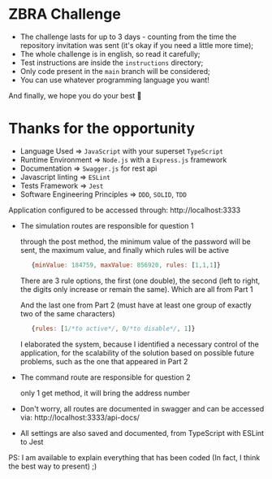 # ZBRA Challenge

- The challenge lasts for up to 3 days - counting from the time the repository invitation was sent (it's okay if you need a little more time);
- The whole challenge is in english, so read it carefully;
- Test instructions are inside the `instructions` directory;
- Only code present in the `main` branch will be considered;
- You can use whatever programming language you want!

And finally, we hope you do your best 🥇

# Thanks for the opportunity 

  - Language Used => `JavaScript` with your superset `TypeScript`
  - Runtime Environment => `Node.js` with a `Express.js` framework
  - Documentation => `Swagger.js` for rest api
  - Javascript linting => `ESLint`
  - Tests Framework => `Jest`
  - Software Engineering Principles => `DDD`, `SOLID`, `TDD`

  Application configured to be accessed through: http://localhost:3333

  - The simulation routes are responsible for question 1

     through the post method, the minimum value of the password will be sent, the maximum value, and finally which rules will be active  

     ```javascript
        {minValue: 184759, maxValue: 856920, rules: [1,1,1]}
     ```

     There are 3 rule options, the first (one double), the second (left to right, the digits only increase or remain the same). Which are all from Part 1
     
     And the last one from Part 2 (must have at least one group of exactly two of the same characters)

     ```javascript
        {rules: [1/*to active*/, 0/*to disable*/, 1]}
     ```

     I elaborated the system, because I identified a necessary control of the application, for the scalability of the solution based on possible future problems, such as the one that appeared in Part 2

  - The command route are responsible for question 2

    only 1 get method, it will bring the address number


  - Don't worry, all routes are documented in swagger and can be accessed via: http://localhost:3333/api-docs/

  - All settings are also saved and documented, from TypeScript with ESLint to Jest


  PS: I am available to explain everything that has been coded (In fact, I think the best way to present) ;)